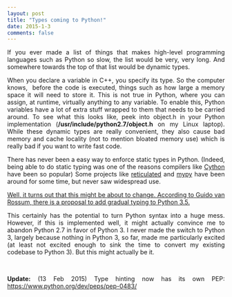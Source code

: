 ```yaml
---
layout: post
title: "Types coming to Python!"
date: 2015-1-3
comments: false
---
```


<p align='justify'>
If you ever made a list of things that makes high-level programming languages such as Python so slow, the list would be very, very long. And somewhere towards the top of that list would be dynamic types.
</p>

<p align='justify'>
When you declare a variable in C++, you specify its type. So the computer knows,  before the code is executed, things such as how large a memory space it will need to store it. This is not true in Python, where you can assign, at runtime, virtually anything to any variable. To enable this, Python variables have a lot of extra stuff wrapped to them that needs to be carried around. To see what this looks like, peek into object.h in your Python implementation (<b>/usr/include/python2.7/object.h</b> on my Linux laptop). While these dynamic types are really convenient, they also cause bad memory and cache locality (not to mention bloated memory use) which is really bad if you want to write fast code.
</p>

<p align='justify'>
There has never been a easy way to enforce static types in Python. (Indeed, being able to do static typing was one of the reasons compilers like <a href="http://docs.cython.org/src/quickstart/cythonize.html">Cython</a> have been so popular) Some projects like <a href="http://wphomes.soic.indiana.edu/jsiek/files/2014/03/retic-python.pdf">reticulated</a> and <a href="http://www.mypy-lang.org">mypy</a> have been around for some time, but never saw widespread use.
</p>

<p align='justify'>
<a href="https://quip.com/r69HA9GhGa7J">Well, it turns out that this might be about to change. According to Guido van Rossum, there is a proposal to add gradual typing to Python 3.5.</a>
</p>

<p align='justify'>
This certainly has the potential to turn Python syntax into a huge mess. However, if this is implemented well, it might actually convince me to abandon Python 2.7 in favor of Python 3. I never made the switch to Python 3, largely because nothing in Python 3, so far, made me particularly excited (at least not excited enough to sink the time to convert my existing codebase to Python 3). But this might actually be it.
</p>

<br>

<p align='justify'>
<b>Update:</b> (13 Feb 2015) Type hinting now has its own PEP: <a href='https://www.python.org/dev/peps/pep-0483/'>https://www.python.org/dev/peps/pep-0483/</a>
</p>
